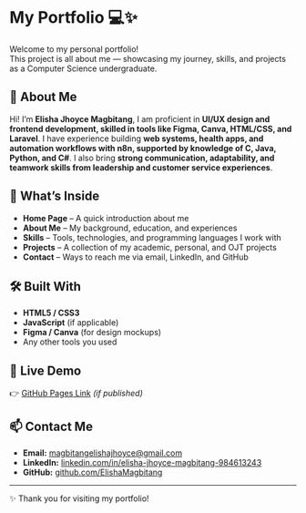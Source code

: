 # My Portfolio 💻✨

Welcome to my personal portfolio!  
This project is all about me — showcasing my journey, skills, and projects as a Computer Science undergraduate.  

## 🌟 About Me
Hi! I’m **Elisha Jhoyce Magbitang**, I am proficient in **UI/UX design and frontend development, skilled in tools like Figma, Canva, HTML/CSS, and Laravel**. I have experience building **web systems, health apps, and automation workflows with n8n, supported by knowledge of C, Java, Python, and C#**. I also bring **strong communication, adaptability, and teamwork skills from leadership and customer service experiences**.

## 📂 What’s Inside
- **Home Page** – A quick introduction about me  
- **About Me** – My background, education, and experiences  
- **Skills** – Tools, technologies, and programming languages I work with  
- **Projects** – A collection of my academic, personal, and OJT projects  
- **Contact** – Ways to reach me via email, LinkedIn, and GitHub  

## 🛠️ Built With
- **HTML5 / CSS3**
- **JavaScript** (if applicable)
- **Figma / Canva** (for design mockups)
- Any other tools you used

## 🚀 Live Demo
👉 [GitHub Pages Link](https://elishamagbitang.github.io/My-Portfolio/) *(if published)*  

## 📫 Contact Me
- **Email:** magbitangelishajhoyce@gmail.com  
- **LinkedIn:** [linkedin.com/in/elisha-jhoyce-magbitang-984613243](https://www.linkedin.com/in/elisha-jhoyce-magbitang-984613243)  
- **GitHub:** [github.com/ElishaMagbitang](https://github.com/ElishaMagbitang)  

---
✨ Thank you for visiting my portfolio!
